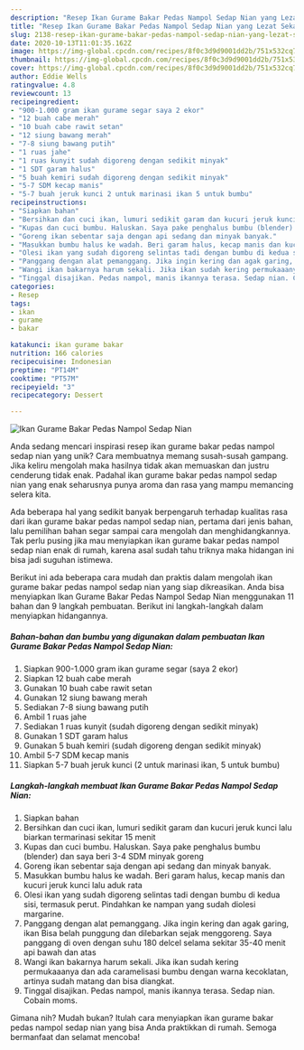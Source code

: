 ```yaml
---
description: "Resep Ikan Gurame Bakar Pedas Nampol Sedap Nian yang Lezat Sekali"
title: "Resep Ikan Gurame Bakar Pedas Nampol Sedap Nian yang Lezat Sekali"
slug: 2138-resep-ikan-gurame-bakar-pedas-nampol-sedap-nian-yang-lezat-sekali
date: 2020-10-13T11:01:35.162Z
image: https://img-global.cpcdn.com/recipes/8f0c3d9d9001dd2b/751x532cq70/ikan-gurame-bakar-pedas-nampol-sedap-nian-foto-resep-utama.jpg
thumbnail: https://img-global.cpcdn.com/recipes/8f0c3d9d9001dd2b/751x532cq70/ikan-gurame-bakar-pedas-nampol-sedap-nian-foto-resep-utama.jpg
cover: https://img-global.cpcdn.com/recipes/8f0c3d9d9001dd2b/751x532cq70/ikan-gurame-bakar-pedas-nampol-sedap-nian-foto-resep-utama.jpg
author: Eddie Wells
ratingvalue: 4.8
reviewcount: 13
recipeingredient:
- "900-1.000 gram ikan gurame segar saya 2 ekor"
- "12 buah cabe merah"
- "10 buah cabe rawit setan"
- "12 siung bawang merah"
- "7-8 siung bawang putih"
- "1 ruas jahe"
- "1 ruas kunyit sudah digoreng dengan sedikit minyak"
- "1 SDT garam halus"
- "5 buah kemiri sudah digoreng dengan sedikit minyak"
- "5-7 SDM kecap manis"
- "5-7 buah jeruk kunci 2 untuk marinasi ikan 5 untuk bumbu"
recipeinstructions:
- "Siapkan bahan"
- "Bersihkan dan cuci ikan, lumuri sedikit garam dan kucuri jeruk kunci lalu biarkan termarinasi sekitar 15 menit"
- "Kupas dan cuci bumbu. Haluskan. Saya pake penghalus bumbu (blender) dan saya beri 3-4 SDM minyak goreng"
- "Goreng ikan sebentar saja dengan api sedang dan minyak banyak."
- "Masukkan bumbu halus ke wadah. Beri garam halus, kecap manis dan kucuri jeruk kunci lalu aduk rata"
- "Olesi ikan yang sudah digoreng selintas tadi dengan bumbu di kedua sisi, termasuk perut. Pindahkan ke nampan yang sudah diolesi margarine."
- "Panggang dengan alat pemanggang. Jika ingin kering dan agak garing, ikan Bisa belah punggung dan dilebarkan sejak menggoreng. Saya panggang di oven dengan suhu 180 delcel selama sekitar 35-40 menit api bawah dan atas"
- "Wangi ikan bakarnya harum sekali. Jika ikan sudah kering permukaaanya dan ada caramelisasi bumbu dengan warna kecoklatan, artinya sudah matang dan bisa diangkat."
- "Tinggal disajikan. Pedas nampol, manis ikannya terasa. Sedap nian. Cobain moms."
categories:
- Resep
tags:
- ikan
- gurame
- bakar

katakunci: ikan gurame bakar 
nutrition: 166 calories
recipecuisine: Indonesian
preptime: "PT14M"
cooktime: "PT57M"
recipeyield: "3"
recipecategory: Dessert

---
```



![Ikan Gurame Bakar Pedas Nampol Sedap Nian](https://img-global.cpcdn.com/recipes/8f0c3d9d9001dd2b/751x532cq70/ikan-gurame-bakar-pedas-nampol-sedap-nian-foto-resep-utama.jpg)

Anda sedang mencari inspirasi resep ikan gurame bakar pedas nampol sedap nian yang unik? Cara membuatnya memang susah-susah gampang. Jika keliru mengolah maka hasilnya tidak akan memuaskan dan justru cenderung tidak enak. Padahal ikan gurame bakar pedas nampol sedap nian yang enak seharusnya punya aroma dan rasa yang mampu memancing selera kita.



Ada beberapa hal yang sedikit banyak berpengaruh terhadap kualitas rasa dari ikan gurame bakar pedas nampol sedap nian, pertama dari jenis bahan, lalu pemilihan bahan segar sampai cara mengolah dan menghidangkannya. Tak perlu pusing jika mau menyiapkan ikan gurame bakar pedas nampol sedap nian enak di rumah, karena asal sudah tahu triknya maka hidangan ini bisa jadi suguhan istimewa.


Berikut ini ada beberapa cara mudah dan praktis dalam mengolah ikan gurame bakar pedas nampol sedap nian yang siap dikreasikan. Anda bisa menyiapkan Ikan Gurame Bakar Pedas Nampol Sedap Nian menggunakan 11 bahan dan 9 langkah pembuatan. Berikut ini langkah-langkah dalam menyiapkan hidangannya.

<!--inarticleads1-->

##### Bahan-bahan dan bumbu yang digunakan dalam pembuatan Ikan Gurame Bakar Pedas Nampol Sedap Nian:

1. Siapkan 900-1.000 gram ikan gurame segar (saya 2 ekor)
1. Siapkan 12 buah cabe merah
1. Gunakan 10 buah cabe rawit setan
1. Gunakan 12 siung bawang merah
1. Sediakan 7-8 siung bawang putih
1. Ambil 1 ruas jahe
1. Sediakan 1 ruas kunyit (sudah digoreng dengan sedikit minyak)
1. Gunakan 1 SDT garam halus
1. Gunakan 5 buah kemiri (sudah digoreng dengan sedikit minyak)
1. Ambil 5-7 SDM kecap manis
1. Siapkan 5-7 buah jeruk kunci (2 untuk marinasi ikan, 5 untuk bumbu)




<!--inarticleads2-->

##### Langkah-langkah membuat Ikan Gurame Bakar Pedas Nampol Sedap Nian:

1. Siapkan bahan
1. Bersihkan dan cuci ikan, lumuri sedikit garam dan kucuri jeruk kunci lalu biarkan termarinasi sekitar 15 menit
1. Kupas dan cuci bumbu. Haluskan. Saya pake penghalus bumbu (blender) dan saya beri 3-4 SDM minyak goreng
1. Goreng ikan sebentar saja dengan api sedang dan minyak banyak.
1. Masukkan bumbu halus ke wadah. Beri garam halus, kecap manis dan kucuri jeruk kunci lalu aduk rata
1. Olesi ikan yang sudah digoreng selintas tadi dengan bumbu di kedua sisi, termasuk perut. Pindahkan ke nampan yang sudah diolesi margarine.
1. Panggang dengan alat pemanggang. Jika ingin kering dan agak garing, ikan Bisa belah punggung dan dilebarkan sejak menggoreng. Saya panggang di oven dengan suhu 180 delcel selama sekitar 35-40 menit api bawah dan atas
1. Wangi ikan bakarnya harum sekali. Jika ikan sudah kering permukaaanya dan ada caramelisasi bumbu dengan warna kecoklatan, artinya sudah matang dan bisa diangkat.
1. Tinggal disajikan. Pedas nampol, manis ikannya terasa. Sedap nian. Cobain moms.




Gimana nih? Mudah bukan? Itulah cara menyiapkan ikan gurame bakar pedas nampol sedap nian yang bisa Anda praktikkan di rumah. Semoga bermanfaat dan selamat mencoba!
